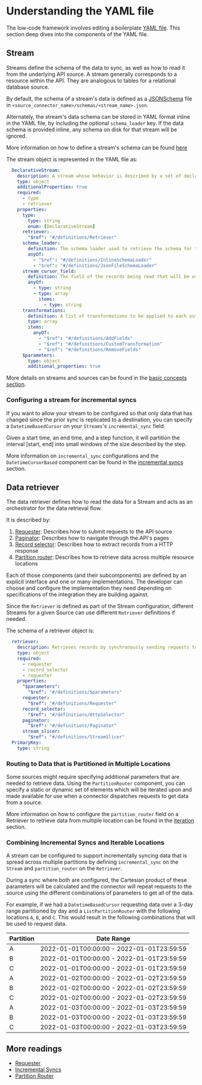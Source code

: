 # Understanding the YAML file

The low-code framework involves editing a boilerplate [YAML file](../low-code-cdk-overview.md#configuring-the-yaml-file). This section deep dives into the components of the YAML file.

## Stream

Streams define the schema of the data to sync, as well as how to read it from the underlying API source.
A stream generally corresponds to a resource within the API. They are analogous to tables for a relational database source.

By default, the schema of a stream's data is defined as a [JSONSchema](https://json-schema.org/) file in `<source_connector_name>/schemas/<stream_name>.json`. 

Alternately, the stream's data schema can be stored in YAML format inline in the YAML file, by including the optional `schema_loader` key. If the data schema is provided inline, any schema on disk for that stream will be ignored.

More information on how to define a stream's schema can be found [here](../../../../airbyte-cdk/python/airbyte_cdk/sources/declarative/declarative_component_schema.yaml)

The stream object is represented in the YAML file as:

```yaml
  DeclarativeStream:
    description: A stream whose behavior is described by a set of declarative low code components
    type: object
    additionalProperties: true
    required:
      - type
      - retriever
    properties:
      type:
        type: string
        enum: [DeclarativeStream]
      retriever:
        "$ref": "#/definitions/Retriever"
      schema_loader:
        definition: The schema loader used to retrieve the schema for the current stream
        anyOf:
          - "$ref": "#/definitions/InlineSchemaLoader"
          - "$ref": "#/definitions/JsonFileSchemaLoader"
      stream_cursor_field:
        definition: The field of the records being read that will be used during checkpointing
        anyOf:
          - type: string
          - type: array
            items:
              - type: string
      transformations:
        definition: A list of transformations to be applied to each output record in the
        type: array
        items:
          anyOf:
            - "$ref": "#/definitions/AddFields"
            - "$ref": "#/definitions/CustomTransformation"
            - "$ref": "#/definitions/RemoveFields"
      $parameters:
        type: object
        additional_properties: true
```

More details on streams and sources can be found in the [basic concepts section](../../cdk-python/basic-concepts.md).

### Configuring a stream for incremental syncs

If you want to allow your stream to be configured so that only data that has changed since the prior sync is replicated to a destination, you can specify a `DatetimeBasedCursor` on your `Streams`'s `incremental_sync` field.

Given a start time, an end time, and a step function, it will partition the interval [start, end] into small windows of the size described by the step.

More information on `incremental_sync` configurations and the `DatetimeCursorBased` component can be found in the [incremental syncs](./incremental-syncs.md) section.

## Data retriever

The data retriever defines how to read the data for a Stream and acts as an orchestrator for the data retrieval flow.

It is described by:

1. [Requester](./requester.md): Describes how to submit requests to the API source
2. [Paginator](./pagination.md): Describes how to navigate through the API's pages
3. [Record selector](./record-selector.md): Describes how to extract records from a HTTP response
4. [Partition router](./partition-router.md): Describes how to retrieve data across multiple resource locations 

Each of those components (and their subcomponents) are defined by an explicit interface and one or many implementations.
The developer can choose and configure the implementation they need depending on specifications of the integration they are building against.

Since the `Retriever` is defined as part of the Stream configuration, different Streams for a given Source can use different `Retriever` definitions if needed.

The schema of a retriever object is:

```yaml
  retriever:
    description: Retrieves records by synchronously sending requests to fetch records. The retriever acts as an orchestrator between the requester, the record selector, the paginator, and the partition router.
    type: object
    required:
      - requester
      - record_selector
      - requester
    properties:
      "$parameters":
        "$ref": "#/definitions/$parameters"
      requester:
        "$ref": "#/definitions/Requester"
      record_selector:
        "$ref": "#/definitions/HttpSelector"
      paginator:
        "$ref": "#/definitions/Paginator"
      stream_slicer:
        "$ref": "#/definitions/StreamSlicer"
  PrimaryKey:
    type: string
```

### Routing to Data that is Partitioned in Multiple Locations

Some sources might require specifying additional parameters that are needed to retrieve data. Using the `PartitionRouter` component, you can specify a static or dynamic set of elements which will be iterated upon and made available for use when a connector dispatches requests to get data from a source.

More information on how to configure the `partition_router` field on a Retriever to retrieve data from multiple location can be found in the [iteration](./partition-router.md) section.

### Combining Incremental Syncs and Iterable Locations

A stream can be configured to support incrementally syncing data that is spread across multiple partitions by defining `incremental_sync` on the `Stream` and `partition_router` on the `Retriever`.

During a sync where both are configured, the Cartesian product of these parameters will be calculated and the connector will repeat requests to the source using the different combinations of parameters to get all of the data.

For example, if we had a `DatetimeBasedCursor` requesting data over a 3-day range partitioned by day and a `ListPartitionRouter` with the following locations `A`, `B`, and `C`. This would result in the following combinations that will be used to request data.

| Partition | Date Range                                |
|-----------|-------------------------------------------|
| A         | 2022-01-01T00:00:00 - 2022-01-01T23:59:59 |
| B         | 2022-01-01T00:00:00 - 2022-01-01T23:59:59 |
| C         | 2022-01-01T00:00:00 - 2022-01-01T23:59:59 |
| A         | 2022-01-02T00:00:00 - 2022-01-02T23:59:59 |
| B         | 2022-01-02T00:00:00 - 2022-01-02T23:59:59 |
| C         | 2022-01-02T00:00:00 - 2022-01-02T23:59:59 |
| A         | 2022-01-03T00:00:00 - 2022-01-03T23:59:59 |
| B         | 2022-01-03T00:00:00 - 2022-01-03T23:59:59 |
| C         | 2022-01-03T00:00:00 - 2022-01-03T23:59:59 |

## More readings

- [Requester](./requester.md)
- [Incremental Syncs](./incremental-syncs.md)
- [Partition Router](./partition-router.md)

